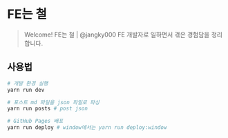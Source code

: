 # FE는 철

> Welcome!
FE는 철 | @jangky000
FE 개발자로 일하면서 겪은 경험담을 정리합니다.

## 사용법
```bash
# 개발 환경 실행
yarn run dev

# 포스트 md 파일을 json 파일로 파싱 
yarn run posts # post json

# GitHub Pages 배포 
yarn run deploy # window에서는 yarn run deploy:window
```